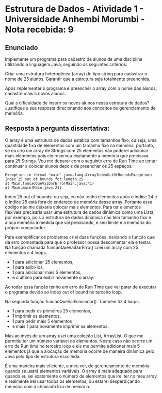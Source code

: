 # Estrutura de Dados - Atividade 1 - Universidade Anhembi Morumbi - Nota recebida: 9
## Enunciado



Implemente um programa para cadastro de alunos de uma disciplina utilizando a linguagem Java, seguindo os seguintes critérios: 

Criar uma estrutura heterogênea (array) do tipo string para cadastrar o nome de 25 alunos; 
Garantir que a estrutura seja totalmente preenchida. 

Após implementar o programa e preencher o array com o nome dos alunos, cadastre mais 5 novos alunos.  

Qual a dificuldade de inserir os novos alunos nessa estrutura de dados? Justifique a sua resposta direcionando aos conceitos de gerenciamento de memória. 

## Resposta à pergunta dissertativa:

O array é uma estrutura de dados estática com tamanhos fixo, ou seja, uma quantidade fixa de elementos com um tamanho fixo na memória, portanto, se eu crio um array de Strings com 25 elementos não poderei adicionar mais elementos pois ele reservou exatamente a memória que precisava para 25 Strings. Vou me deparar com o seguinte erro de Run Time ao tentar continuar a colocar alunos depois de preencher os 25 espaços:

```
Exception in thread "main" java.lang.ArrayIndexOutOfBoundsException: 
Index 25 out of bounds for length 25
at Main.funcaoQueVaiDarErro(Main.java:41)
at Main.main(Main.java:21)
```

Index 25 out of bounds: ou seja, eu não tenho elementos após o índice 24 e o índice 25 está fora do endereço de memória desse array. Portanto esse código não me deixaria colocar mais elementos. Para ter elementos flexíveis precisaria usar uma estrutura de dados dinâmica como uma Lista, por exemplo, pois a estrutura de dados dinâmica não tem tamanho fixo e aloca memória à medida que vai precisando, e seu limite é a memória do próprio computador.

Para exemplificar os problemas criei duas funções, deixando a função que dá erro comentada para que o professor possa descomentar ela e testar. Na função chamada funcaoQueVaiDarErro() criei um array com 25 elementos e 4 loops. 
- 1 para adicionar 25 elementos, 
- 1 para exibi-los, 
- 1 para adicionar mais 5 elementos, 
- e o último para exibir novamente o array. 

Ao rodar essa função tenho um erro de Run Time que vai parar de executar o programa devido ao Index out of bound no terceiro loop.

Na segunda função funcaoQueVaiFuncionar(). Também fiz 4 loops. 
- 1 para pedir os primeiros 25 elementos, 
- 1 imprimir os elementos, 
- 1 para pedir mais 5 elementos 
- e mais 1 para novamente imprimir os elementos. 

Mas ao invés de um array usei uma coleção List, ArrayList. O que me permitiu ter um número variável de elementos. Neste caso não ocorre um erro de Run time no terceiro loop e ele me permite adicionar mais 5 elementos já que a alocação de memória ocorre de maneira dinâmica pelo Java pelo tipo de estrutura escolhida.

É uma maneira mais eficiente, a meu ver, de gerenciamento de memória quando se usará elementos variáveis. O array é mais adequado para quando eu sei exatamente o número de elementos que irei ter no meu array e realmente irei usar todos os elementos, ou estarei desperdiçando memória com o chamado lixo de memória.
